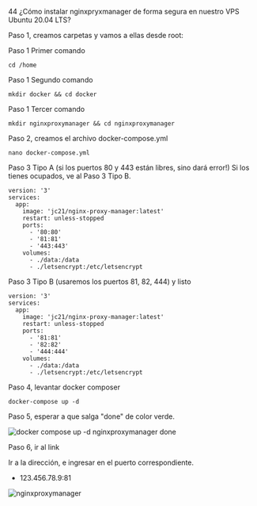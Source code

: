 44 ¿Cómo instalar nginxpryxmanager de forma segura en nuestro VPS Ubuntu 20.04 LTS?

Paso 1, creamos carpetas y vamos a ellas desde root:

Paso 1 Primer comando

    cd /home

Paso 1 Segundo comando

    mkdir docker && cd docker

Paso 1 Tercer comando

    mkdir nginxproxymanager && cd nginxproxymanager

Paso 2, creamos el archivo docker-compose.yml

    nano docker-compose.yml
    
Paso 3 Tipo A (si los puertos 80 y 443 están libres, sino dará error!) Si los tienes ocupados, ve al Paso 3 Tipo B.

    version: '3'
    services:
      app:
        image: 'jc21/nginx-proxy-manager:latest'
        restart: unless-stopped
        ports:
          - '80:80'
          - '81:81'
          - '443:443'
        volumes:
          - ./data:/data
          - ./letsencrypt:/etc/letsencrypt

Paso 3 Tipo B (usaremos los puertos 81, 82, 444) y listo

    version: '3'
    services:
      app:
        image: 'jc21/nginx-proxy-manager:latest'
        restart: unless-stopped
        ports:
          - '81:81'
          - '82:82'
          - '444:444'
        volumes:
          - ./data:/data
          - ./letsencrypt:/etc/letsencrypt

Paso 4, levantar docker composer

    docker-compose up -d

Paso 5, esperar a que salga "done" de color verde.

![docker compose up -d nginxproxymanager done](https://user-images.githubusercontent.com/5947268/192280472-199b1ae5-7339-42a3-a809-d119b46dc8fd.png)

Paso 6, ir al link

Ir a la dirección, e ingresar en el puerto correspondiente.
- 123.456.78.9:81

![nginxproxymanager](https://user-images.githubusercontent.com/5947268/192281435-0509b96a-1759-4f60-9568-7d14022f3582.png)
